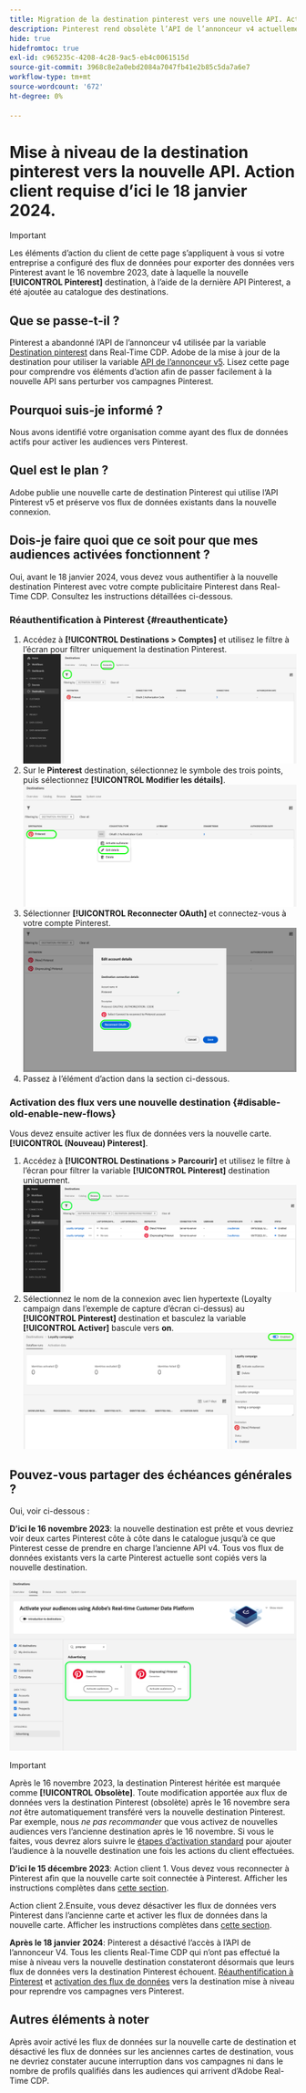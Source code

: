 ```yaml
---
title: Migration de la destination pinterest vers une nouvelle API. Action du client requise.
description: Pinterest rend obsolète l’API de l’annonceur v4 actuellement utilisée par la destination Pinterest dans Real-Time CDP. Comprenez vos éléments d’action afin de passer facilement à la nouvelle API sans perturber vos campagnes Pinterest.
hide: true
hidefromtoc: true
exl-id: c965235c-4208-4c28-9ac5-eb4c0061515d
source-git-commit: 3968c8e2a0ebd2084a7047fb41e2b85c5da7a6e7
workflow-type: tm+mt
source-wordcount: '672'
ht-degree: 0%

---
```


# Mise à niveau de la destination pinterest vers la nouvelle API. Action client requise d’ici le 18 janvier 2024.

>[!IMPORTANT]
>
>Les éléments d’action du client de cette page s’appliquent à vous si votre entreprise a configuré des flux de données pour exporter des données vers Pinterest avant le 16 novembre 2023, date à laquelle la nouvelle **[!UICONTROL Pinterest]** destination, à l’aide de la dernière API Pinterest, a été ajoutée au catalogue des destinations.

## Que se passe-t-il ?

Pinterest a abandonné l’API de l’annonceur v4 utilisée par la variable [Destination pinterest](/help/destinations/catalog/advertising/pinterest.md) dans Real-Time CDP. Adobe de la mise à jour de la destination pour utiliser la variable [API de l’annonceur v5](https://developers.pinterest.com/docs/getting-started/migration/). Lisez cette page pour comprendre vos éléments d’action afin de passer facilement à la nouvelle API sans perturber vos campagnes Pinterest.

## Pourquoi suis-je informé ?

Nous avons identifié votre organisation comme ayant des flux de données actifs pour activer les audiences vers Pinterest.

## Quel est le plan ?

Adobe publie une nouvelle carte de destination Pinterest qui utilise l’API Pinterest v5 et préserve vos flux de données existants dans la nouvelle connexion.

## Dois-je faire quoi que ce soit pour que mes audiences activées fonctionnent ?

Oui, avant le 18 janvier 2024, vous devez vous authentifier à la nouvelle destination Pinterest avec votre compte publicitaire Pinterest dans Real-Time CDP. Consultez les instructions détaillées ci-dessous.

### Réauthentification à Pinterest {#reauthenticate}

1. Accédez à **[!UICONTROL Destinations > Comptes]** et utilisez le filtre à l’écran pour filtrer uniquement la destination Pinterest.
   ![Filtrage des comptes Pinterest uniquement](/help/destinations/assets/catalog/advertising/pinterest-migration/filter-pinterest-acconts-only.png)
2. Sur le **Pinterest** destination, sélectionnez le symbole des trois points, puis sélectionnez **[!UICONTROL Modifier les détails]**.
   ![Sélectionner Modifier les détails](/help/destinations/assets/catalog/advertising/pinterest-migration/edit-details-pinterest.png)
3. Sélectionner **[!UICONTROL Reconnecter OAuth]** et connectez-vous à votre compte Pinterest.
   ![Sélectionnez Reconnecter OAuth](/help/destinations/assets/catalog/advertising/pinterest-migration/reconnect-oauth-pinterest.png)
4. Passez à l’élément d’action dans la section ci-dessous.

### Activation des flux vers une nouvelle destination {#disable-old-enable-new-flows}

Vous devez ensuite activer les flux de données vers la nouvelle carte. **[!UICONTROL (Nouveau) Pinterest]**.

1. Accédez à **[!UICONTROL Destinations > Parcourir]** et utilisez le filtre à l’écran pour filtrer la variable **[!UICONTROL Pinterest]** destination uniquement.
   ![Filtrage des flux de données Pinterest uniquement dans l’onglet Parcourir](/help/destinations/assets/catalog/advertising/pinterest-migration/filter-pinterest-browse.png)
2. Sélectionnez le nom de la connexion avec lien hypertexte (Loyalty campaign dans l’exemple de capture d’écran ci-dessus) au **[!UICONTROL Pinterest]** destination et basculez la variable **[!UICONTROL Activer]** bascule vers **on**.
   ![Activation pour les nouvelles connexions et désactivation pour les anciennes connexions](/help/destinations/assets/catalog/advertising/pinterest-migration/enable-disable-toggle-new-destination.png)

<!--

While no disruption to your campaigns is expected, remember to check in the Pinterest UI that everything works as expected.

-->

## Pouvez-vous partager des échéances générales ?

Oui, voir ci-dessous :

**D’ici le 16 novembre 2023**: la nouvelle destination est prête et vous devriez voir deux cartes Pinterest côte à côte dans le catalogue jusqu’à ce que Pinterest cesse de prendre en charge l’ancienne API v4. Tous vos flux de données existants vers la carte Pinterest actuelle sont copiés vers la nouvelle destination.

![Ancienne et nouvelle destination Pinterest côte à côte](/help/destinations/assets/catalog/advertising/pinterest-migration/pinterest-two-cards-side-by-side.png)

>[!IMPORTANT]
>
>Après le 16 novembre 2023, la destination Pinterest héritée est marquée comme **[!UICONTROL Obsolète]**. <span class="preview">Toute modification apportée aux flux de données vers la destination Pinterest (obsolète) après le 16 novembre sera *not* être automatiquement transféré vers la nouvelle destination Pinterest. </span>
>Par exemple, nous *ne pas recommander* que vous activez de nouvelles audiences vers l’ancienne destination après le 16 novembre. Si vous le faites, vous devrez alors suivre le [étapes d’activation standard](/help/destinations/ui/activate-segment-streaming-destinations.md) pour ajouter l’audience à la nouvelle destination une fois les actions du client effectuées.

**D’ici le 15 décembre 2023**: <span class="preview">Action client 1</span>. Vous devez vous reconnecter à Pinterest afin que la nouvelle carte soit connectée à Pinterest. Afficher les instructions complètes dans [cette section](#reauthenticate).

<span class="preview">Action client 2</span>.Ensuite, vous devez désactiver les flux de données vers Pinterest dans l’ancienne carte et activer les flux de données dans la nouvelle carte. Afficher les instructions complètes dans [cette section](#disable-old-enable-new-flows).

<!--

>[!IMPORTANT]
>
>After December 15th, 2023, Adobe does not guarantee the integrity of dataflows to the old **[!UICONTROL (Deprecating) Pinterest]** destination.

-->

**Après le 18 janvier 2024**: <span class="preview">Pinterest a désactivé l’accès à l’API de l’annonceur V4. Tous les clients Real-Time CDP qui n’ont pas effectué la mise à niveau vers la nouvelle destination constateront désormais que leurs flux de données vers la destination Pinterest échouent. [Réauthentification à Pinterest](#reauthenticate) et [activation des flux de données](#disable-old-enable-new-flows) vers la destination mise à niveau pour reprendre vos campagnes vers Pinterest</span>.

## Autres éléments à noter

Après avoir activé les flux de données sur la nouvelle carte de destination et désactivé les flux de données sur les anciennes cartes de destination, vous ne devriez constater aucune interruption dans vos campagnes ni dans le nombre de profils qualifiés dans les audiences qui arrivent d’Adobe Real-Time CDP.
